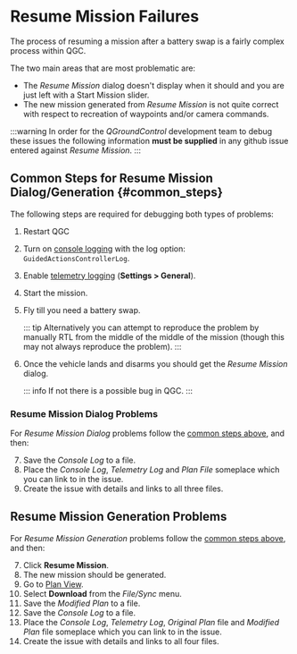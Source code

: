 # Resume Mission Failures

The process of resuming a mission after a battery swap is a fairly complex process within QGC.

The two main areas that are most problematic are:

- The _Resume Mission_ dialog doesn't display when it should and you are just left with a Start Mission slider.
- The new mission generated from _Resume Mission_ is not quite correct with respect to recreation of waypoints and/or camera commands.

:::warning
In order for the _QGroundControl_ development team to debug these issues the following information **must be supplied** in any github issue entered against _Resume Mission_.
:::

## Common Steps for Resume Mission Dialog/Generation {#common\_steps}

The following steps are required for debugging both types of problems:

1. Restart QGC

2. Turn on [console logging](../settings_view/console_logging.md) with the log option: `GuidedActionsControllerLog`.

3. Enable [telemetry logging](../settings_view/general.md#miscellaneous) (**Settings > General**).

4. Start the mission.

5. Fly till you need a battery swap.

   ::: tip
   Alternatively you can attempt to reproduce the problem by manually RTL from the middle of the middle of the mission (though this may not always reproduce the problem).
   :::

6. Once the vehicle lands and disarms you should get the _Resume Mission_ dialog.

   ::: info
   If not there is a possible bug in QGC.
   :::

### Resume Mission Dialog Problems

For _Resume Mission Dialog_ problems follow the [common steps above](#common_steps), and then:

7. Save the _Console Log_ to a file.
8. Place the _Console Log_, _Telemetry Log_ and _Plan File_ someplace which you can link to in the issue.
9. Create the issue with details and links to all three files.

## Resume Mission Generation Problems

For _Resume Mission Generation_ problems follow the [common steps above](#common_steps), and then:

7. Click **Resume Mission**.
8. The new mission should be generated.
9. Go to [Plan View](../plan_view/plan_view.md).
10. Select **Download** from the _File/Sync_ menu.
11. Save the _Modified Plan_ to a file.
12. Save the _Console Log_ to a file.
13. Place the _Console Log_, _Telemetry Log_, _Original Plan_ file and _Modified Plan_ file someplace which you can link to in the issue.
14. Create the issue with details and links to all four files.
